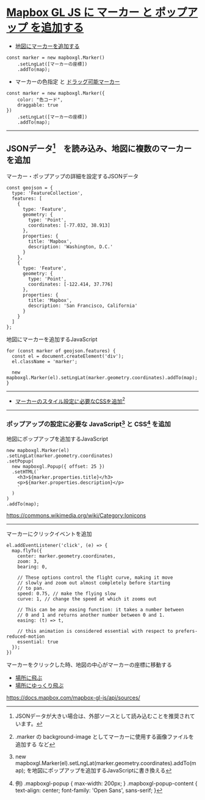 # [Mapbox GL JS に マーカー と ポップアップ を追加する](https://docs.mapbox.com/jp/help/tutorials/custom-markers-gl-js/)

* [地図にマーカーを追加する](https://docs.mapbox.com/mapbox-gl-js/api/markers/)
```
const marker = new mapboxgl.Marker()
    .setLngLat([マーカーの座標])
    .addTo(map);
```

* マーカーの色指定 と [ドラッグ可能マーカー](https://docs.mapbox.com/jp/mapbox-gl-js/example/drag-a-marker/)
```
const marker = new mapboxgl.Marker({
    color: "色コード",
    draggable: true
})
    .setLngLat([マーカーの座標])
    .addTo(map);
```
___

## JSONデータ[^1]　を読み込み、地図に複数のマーカーを追加
[^1]: JSONデータが大きい場合は、外部ソースとして読み込むことを推奨されています。

マーカー・ポップアップの詳細を設定するJSONデータ
```
const geojson = {
  type: 'FeatureCollection',
  features: [
    {
      type: 'Feature',
      geometry: {
        type: 'Point',
        coordinates: [-77.032, 38.913]
      },
      properties: {
        title: 'Mapbox',
        description: 'Washington, D.C.'
      }
    },
    {
      type: 'Feature',
      geometry: {
        type: 'Point',
        coordinates: [-122.414, 37.776]
      },
      properties: {
        title: 'Mapbox',
        description: 'San Francisco, California'
      }
    }
  ]
};
```

地図にマーカーを追加するJavaScript
```
for (const marker of geojson.features) {
  const el = document.createElement('div');
  el.className = 'marker';

  new mapboxgl.Marker(el).setLngLat(marker.geometry.coordinates).addTo(map);
}
```
___

* [マーカーのスタイル設定に必要なCSSを追加](https://docs.mapbox.com/jp/mapbox-gl-js/example/custom-marker-icons/)[^2]
[^2]: .marker の background-image としてマーカーに使用する画像ファイルを追加する など

***

### ポップアップの設定に必要な JavaScript[^3] と CSS[^4] を追加
[^3]: new mapboxgl.Marker(el).setLngLat(marker.geometry.coordinates).addTo(map);
を地図にポップアップを追加するJavaScriptに書き換える

地図にポップアップを追加するJavaScript
```
new mapboxgl.Marker(el)
.setLngLat(marker.geometry.coordinates)
.setPopup(
  new mapboxgl.Popup({ offset: 25 })
  .setHTML(`
    <h3>${marker.properties.title}</h3>
    <p>${marker.properties.description}</p>
    `
  )
)
.addTo(map);
```

[^4]: 例)
.mapboxgl-popup {
  max-width: 200px;
}
.mapboxgl-popup-content {
  text-align: center;
  font-family: 'Open Sans', sans-serif;
}

https://commons.wikimedia.org/wiki/Category:Ionicons

---

マーカーにクリックイベントを追加
```
el.addEventListener('click', (e) => {
  map.flyTo({
    center: marker.geometry.coordinates,
    zoom: 3,
    bearing: 0,

    // These options control the flight curve, making it move
    // slowly and zoom out almost completely before starting
    // to pan.
    speed: 0.75, // make the flying slow
    curve: 1, // change the speed at which it zooms out

    // This can be any easing function: it takes a number between
    // 0 and 1 and returns another number between 0 and 1.
    easing: (t) => t,

    // this animation is considered essential with respect to prefers-reduced-motion
    essential: true
  });
})
```
マーカーをクリックした時、地図の中心がマーカーの座標に移動する
* [場所に飛ぶ](https://docs.mapbox.com/jp/mapbox-gl-js/example/flyto/)
* [場所にゆっくり飛ぶ](https://docs.mapbox.com/jp/mapbox-gl-js/example/flyto-options/)

https://docs.mapbox.com/mapbox-gl-js/api/sources/